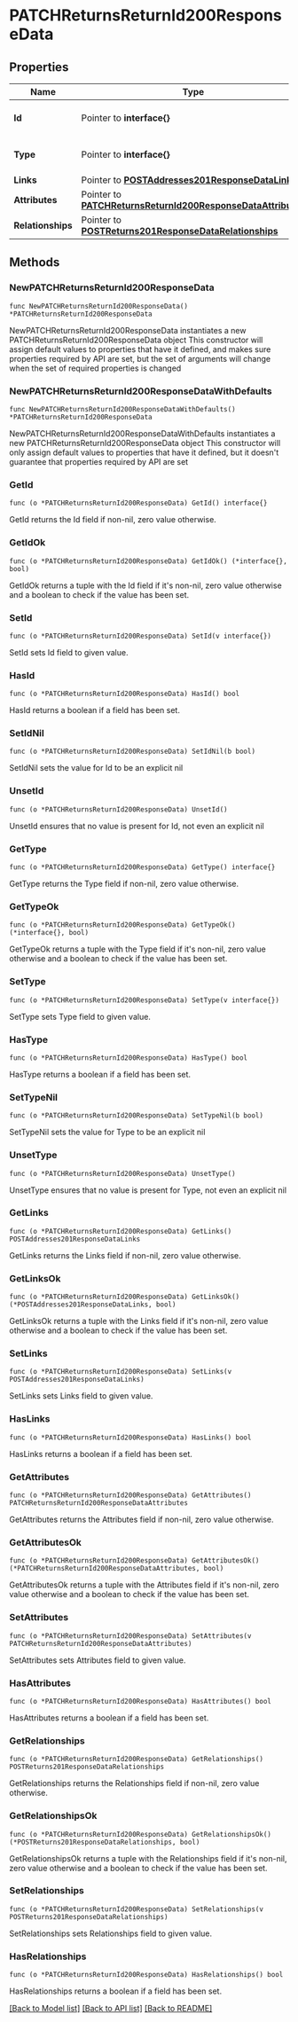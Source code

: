 # PATCHReturnsReturnId200ResponseData

## Properties

Name | Type | Description | Notes
------------ | ------------- | ------------- | -------------
**Id** | Pointer to **interface{}** | The resource&#39;s id | [optional] 
**Type** | Pointer to **interface{}** | The resource&#39;s type | [optional] 
**Links** | Pointer to [**POSTAddresses201ResponseDataLinks**](POSTAddresses201ResponseDataLinks.md) |  | [optional] 
**Attributes** | Pointer to [**PATCHReturnsReturnId200ResponseDataAttributes**](PATCHReturnsReturnId200ResponseDataAttributes.md) |  | [optional] 
**Relationships** | Pointer to [**POSTReturns201ResponseDataRelationships**](POSTReturns201ResponseDataRelationships.md) |  | [optional] 

## Methods

### NewPATCHReturnsReturnId200ResponseData

`func NewPATCHReturnsReturnId200ResponseData() *PATCHReturnsReturnId200ResponseData`

NewPATCHReturnsReturnId200ResponseData instantiates a new PATCHReturnsReturnId200ResponseData object
This constructor will assign default values to properties that have it defined,
and makes sure properties required by API are set, but the set of arguments
will change when the set of required properties is changed

### NewPATCHReturnsReturnId200ResponseDataWithDefaults

`func NewPATCHReturnsReturnId200ResponseDataWithDefaults() *PATCHReturnsReturnId200ResponseData`

NewPATCHReturnsReturnId200ResponseDataWithDefaults instantiates a new PATCHReturnsReturnId200ResponseData object
This constructor will only assign default values to properties that have it defined,
but it doesn't guarantee that properties required by API are set

### GetId

`func (o *PATCHReturnsReturnId200ResponseData) GetId() interface{}`

GetId returns the Id field if non-nil, zero value otherwise.

### GetIdOk

`func (o *PATCHReturnsReturnId200ResponseData) GetIdOk() (*interface{}, bool)`

GetIdOk returns a tuple with the Id field if it's non-nil, zero value otherwise
and a boolean to check if the value has been set.

### SetId

`func (o *PATCHReturnsReturnId200ResponseData) SetId(v interface{})`

SetId sets Id field to given value.

### HasId

`func (o *PATCHReturnsReturnId200ResponseData) HasId() bool`

HasId returns a boolean if a field has been set.

### SetIdNil

`func (o *PATCHReturnsReturnId200ResponseData) SetIdNil(b bool)`

 SetIdNil sets the value for Id to be an explicit nil

### UnsetId
`func (o *PATCHReturnsReturnId200ResponseData) UnsetId()`

UnsetId ensures that no value is present for Id, not even an explicit nil
### GetType

`func (o *PATCHReturnsReturnId200ResponseData) GetType() interface{}`

GetType returns the Type field if non-nil, zero value otherwise.

### GetTypeOk

`func (o *PATCHReturnsReturnId200ResponseData) GetTypeOk() (*interface{}, bool)`

GetTypeOk returns a tuple with the Type field if it's non-nil, zero value otherwise
and a boolean to check if the value has been set.

### SetType

`func (o *PATCHReturnsReturnId200ResponseData) SetType(v interface{})`

SetType sets Type field to given value.

### HasType

`func (o *PATCHReturnsReturnId200ResponseData) HasType() bool`

HasType returns a boolean if a field has been set.

### SetTypeNil

`func (o *PATCHReturnsReturnId200ResponseData) SetTypeNil(b bool)`

 SetTypeNil sets the value for Type to be an explicit nil

### UnsetType
`func (o *PATCHReturnsReturnId200ResponseData) UnsetType()`

UnsetType ensures that no value is present for Type, not even an explicit nil
### GetLinks

`func (o *PATCHReturnsReturnId200ResponseData) GetLinks() POSTAddresses201ResponseDataLinks`

GetLinks returns the Links field if non-nil, zero value otherwise.

### GetLinksOk

`func (o *PATCHReturnsReturnId200ResponseData) GetLinksOk() (*POSTAddresses201ResponseDataLinks, bool)`

GetLinksOk returns a tuple with the Links field if it's non-nil, zero value otherwise
and a boolean to check if the value has been set.

### SetLinks

`func (o *PATCHReturnsReturnId200ResponseData) SetLinks(v POSTAddresses201ResponseDataLinks)`

SetLinks sets Links field to given value.

### HasLinks

`func (o *PATCHReturnsReturnId200ResponseData) HasLinks() bool`

HasLinks returns a boolean if a field has been set.

### GetAttributes

`func (o *PATCHReturnsReturnId200ResponseData) GetAttributes() PATCHReturnsReturnId200ResponseDataAttributes`

GetAttributes returns the Attributes field if non-nil, zero value otherwise.

### GetAttributesOk

`func (o *PATCHReturnsReturnId200ResponseData) GetAttributesOk() (*PATCHReturnsReturnId200ResponseDataAttributes, bool)`

GetAttributesOk returns a tuple with the Attributes field if it's non-nil, zero value otherwise
and a boolean to check if the value has been set.

### SetAttributes

`func (o *PATCHReturnsReturnId200ResponseData) SetAttributes(v PATCHReturnsReturnId200ResponseDataAttributes)`

SetAttributes sets Attributes field to given value.

### HasAttributes

`func (o *PATCHReturnsReturnId200ResponseData) HasAttributes() bool`

HasAttributes returns a boolean if a field has been set.

### GetRelationships

`func (o *PATCHReturnsReturnId200ResponseData) GetRelationships() POSTReturns201ResponseDataRelationships`

GetRelationships returns the Relationships field if non-nil, zero value otherwise.

### GetRelationshipsOk

`func (o *PATCHReturnsReturnId200ResponseData) GetRelationshipsOk() (*POSTReturns201ResponseDataRelationships, bool)`

GetRelationshipsOk returns a tuple with the Relationships field if it's non-nil, zero value otherwise
and a boolean to check if the value has been set.

### SetRelationships

`func (o *PATCHReturnsReturnId200ResponseData) SetRelationships(v POSTReturns201ResponseDataRelationships)`

SetRelationships sets Relationships field to given value.

### HasRelationships

`func (o *PATCHReturnsReturnId200ResponseData) HasRelationships() bool`

HasRelationships returns a boolean if a field has been set.


[[Back to Model list]](../README.md#documentation-for-models) [[Back to API list]](../README.md#documentation-for-api-endpoints) [[Back to README]](../README.md)


